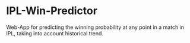 # IPL-Win-Predictor
Web-App for predicting the winning probability at any point in a match in IPL, taking into account historical trend.
